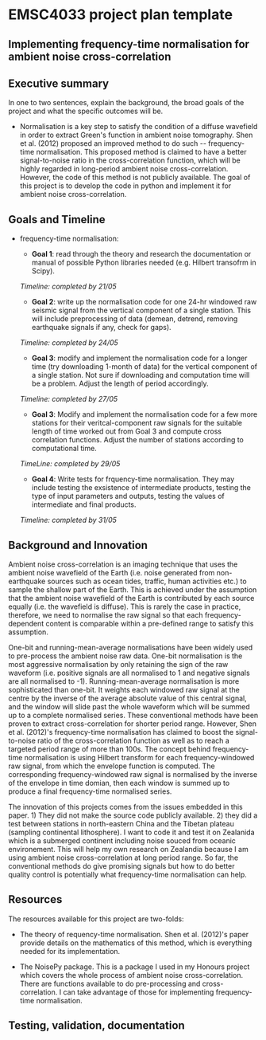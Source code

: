# EMSC4033 project plan template

## Implementing frequency-time normalisation for ambient noise cross-correlation

## Executive summary

In one to two sentences, explain the background, the broad goals of the project and what the specific outcomes will be.

- Normalisation is a key step to satisfy the condition of a diffuse wavefield in order to extract Green's function in ambient noise tomography. Shen et al. (2012) proposed an improved method to do such -- frequency-time normalisation. This proposed method is claimed to have a better signal-to-noise ratio in the cross-correlation function, which will be highly regarded in long-period ambient noise cross-correlation. However, the code of this method is not publicly available. The goal of this project is to develop the code in python and implement it for ambient noise cross-correlation. 



## Goals and Timeline 

- frequency-time normalisation: 

    - **Goal 1**: read through the theory and research the documentation or manual of possible Python libraries needed (e.g. Hilbert transofrm in Scipy). 
    
    *Timeline: completed by 21/05*
    
    - **Goal 2**: write up the normalisation code for one 24-hr windowed raw seismic signal from the vertical component of a single station. This will include   preprocessing of data (demean, detrend, removing earthquake signals if any, check for gaps). 
    
    *Timeline: completed by 24/05*
    
    - **Goal 3**: modify and implement the normalisation code for a longer time (try downloading 1-month of data) for the vertical component of a single station. Not sure if downloading and computation time will be a problem. Adjust the length of period accordingly. 
    
    *Timeline: completed by 27/05*

    - **Goal 3**: Modify and implement the normalisation code for a few more stations for their veritcal-component raw signals for the suitable length of time worked out from Goal 3 and compute cross correlation functions. Adjust the number of stations according to computational time. 

    *TimeLine: completed by 29/05*
   
    - **Goal 4**: Write tests for frquency-time normalisation. They may include testing the exsistence of intermediate products, testing the type of input parameters and outputs, testing the values of intermediate and final products. 
    
    *Timeline: completed by 31/05*
    
    
## Background and Innovation  

Ambient noise cross-correlation is an imaging technique that uses the ambient noise wavefield of the Earth (i.e. noise generated from non-earthquake sources such as ocean tides, traffic, human activities etc.) to sample the shallow part of the Earth. This is achieved under the assumption that the ambient noise wavefield of the Earth is contributed by each source equally (i.e. the wavefield is diffuse). This is rarely the case in practice, therefore, we need to normalise the raw signal so that each frequency-dependent content is comparable within a pre-defined range to satisfy this assumption. 

One-bit and running-mean-average normalisations have been widely used to pre-process the ambient noise raw data. One-bit normalisation is the most aggressive normalisation by only retaining the sign of the raw waveform (i.e. positive signals are all normalised to 1 and negative signals are all normalised to -1). Running-mean-average normalisation is more sophisticated than one-bit. It weights each windowed raw signal at the centre by the inverse of the average absolute value of this central signal, and the window will slide past the whole waveform which will be summed up to a complete normalised series. These conventional methods have been proven to extract cross-correlation for shorter period range. However, Shen et al. (2012)'s frequency-time normalisation has claimed to boost the signal-to-noise ratio of the cross-correlation function as well as to reach a targeted period range of more than 100s. The concept behind frequency-time normalisation is using Hilbert transform for each frequency-windowed raw signal, from which the envelope function is computed. The corresponding frequency-windowed raw signal is normalised by the inverse of the envelope in time domian, then each window is summed up to produce a final frequency-time normalised series. 


The innovation of this projects comes from the issues embedded in this paper. 1) They did not make the source code publicly available. 2) they did a test between stations in north-eastern China and the Tibetan plateau (sampling continental lithosphere). I want to code it and test it on Zealanida which is a submerged continent including noise souced from oceanic environement. This will help my own research on Zealandia because I am using ambient noise cross-correlation at long period range. So far, the conventional methods do give promising signals but how to do better quality control is potentially what frequency-time normalisation can help. 

## Resources 

The resources available for this project are two-folds: 

- The theory of requency-time normalisation. Shen et al. (2012)'s paper provide details on the mathematics of this method, which is everything needed for its implementation. 

- The NoisePy package. This is a package I used in my Honours project which covers the whole process of ambient noise cross-correlation. There are functions available to do pre-processing and cross-correlation. I can take advantage of those for implementing frequency-time normalisation. 

## Testing, validation, documentation



